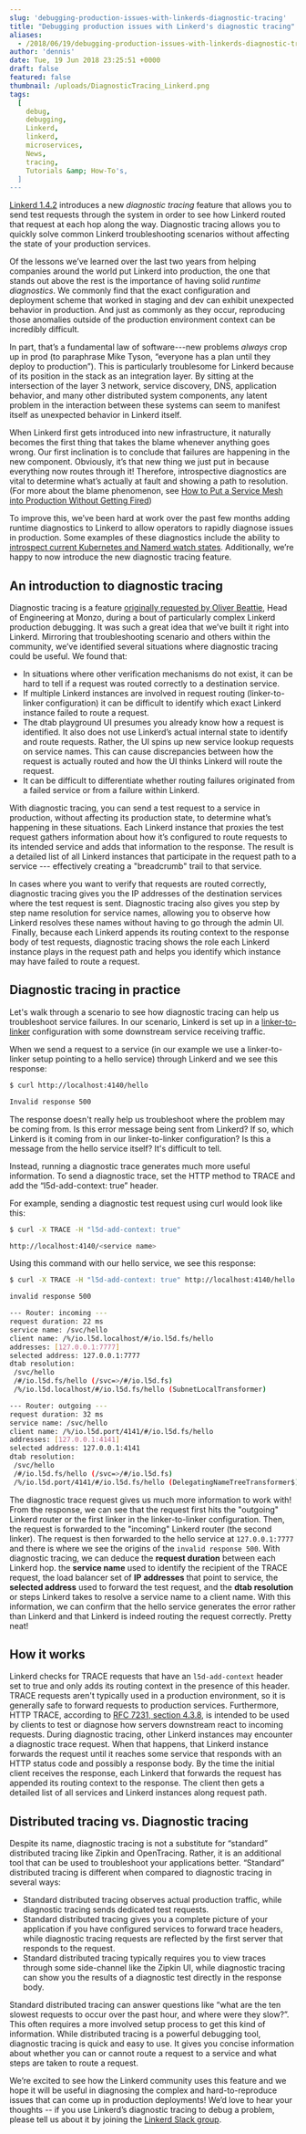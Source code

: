 ```yaml
---
slug: 'debugging-production-issues-with-linkerds-diagnostic-tracing'
title: "Debugging production issues with Linkerd's diagnostic tracing"
aliases:
  - /2018/06/19/debugging-production-issues-with-linkerds-diagnostic-tracing/
author: 'dennis'
date: Tue, 19 Jun 2018 23:25:51 +0000
draft: false
featured: false
thumbnail: /uploads/DiagnosticTracing_Linkerd.png
tags:
  [
    debug,
    debugging,
    Linkerd,
    linkerd,
    microservices,
    News,
    tracing,
    Tutorials &amp; How-To's,
  ]
---
```


[Linkerd 1.4.2](https://github.com/linkerd/linkerd/releases/tag/1.4.2) introduces a new _diagnostic tracing_ feature that allows you to send test requests through the system in order to see how Linkerd routed that request at each hop along the way. Diagnostic tracing allows you to quickly solve common Linkerd troubleshooting scenarios without affecting the state of your production services.

Of the lessons we’ve learned over the last two years from helping companies around the world put Linkerd into production, the one that stands out above the rest is the importance of having solid _runtime diagnostics_. We commonly find that the exact configuration and deployment scheme that worked in staging and dev can exhibit unexpected behavior in production. And just as commonly as they occur, reproducing those anomalies outside of the production environment context can be incredibly difficult.

In part, that’s a fundamental law of software---new problems _always_ crop up in prod (to paraphrase Mike Tyson, “everyone has a plan until they deploy to production”). This is particularly troublesome for Linkerd because of its position in the stack as an integration layer. By sitting at the intersection of the layer 3 network, service discovery, DNS, application behavior, and many other distributed system components, any latent problem in the interaction between these systems can seem to manifest itself as unexpected behavior in Linkerd itself.

When Linkerd first gets introduced into new infrastructure, it naturally becomes the first thing that takes the blame whenever anything goes wrong. Our first inclination is to conclude that failures are happening in the new component. Obviously, it’s that new thing we just put in because everything now routes through it! Therefore, introspective diagnostics are vital to determine what’s actually at fault and showing a path to resolution. (For more about the blame phenomenon, see [How to Put a Service Mesh into Production Without Getting Fired](https://www.youtube.com/watch?v=XA1aGpYzpYg))

To improve this, we’ve been hard at work over the past few months adding runtime diagnostics to Linkerd to allow operators to rapidly diagnose issues in production. Some examples of these diagnostics include the ability to [introspect current Kubernetes and Namerd watch states](https://github.com/linkerd/linkerd/releases/tag/1.4.1). Additionally, we’re happy to now introduce the new diagnostic tracing feature.

## An introduction to diagnostic tracing

Diagnostic tracing is a feature [originally requested by Oliver Beattie](https://github.com/linkerd/linkerd/issues/1732), Head of Engineering at Monzo, during a bout of particularly complex Linkerd production debugging. It was such a great idea that we’ve built it right into Linkerd. Mirroring that troubleshooting scenario and others within the community, we’ve identified several situations where diagnostic tracing could be useful. We found that:

- In situations where other verification mechanisms do not exist, it can be hard to tell if a request was routed correctly to a destination service.
- If multiple Linkerd instances are involved in request routing (linker-to-linker configuration) it can be difficult to identify which exact Linkerd instance failed to route a request.
- The dtab playground UI presumes you already know how a request is identified. It also does not use Linkerd’s actual internal state to identify and route requests. Rather, the UI spins up new service lookup requests on service names. This can cause discrepancies between how the request is actually routed and how the UI thinks Linkerd will route the request.
- It can be difficult to differentiate whether routing failures originated from a failed service or from a failure within Linkerd.

With diagnostic tracing, you can send a test request to a service in production, without affecting its production state, to determine what’s happening in these situations. Each Linkerd instance that proxies the test request gathers information about how it’s configured to route requests to its intended service and adds that information to the response. The result is a detailed list of all Linkerd instances that participate in the request path to a service --- effectively creating a "breadcrumb" trail to that service.

In cases where you want to verify that requests are routed correctly, diagnostic tracing gives you the IP addresses of the destination services where the test request is sent. Diagnostic tracing also gives you step by step name resolution for service names, allowing you to observe how Linkerd resolves these names without having to go through the admin UI.  Finally, because each Linkerd appends its routing context to the response body of test requests, diagnostic tracing shows the role each Linkerd instance plays in the request path and helps you identify which instance may have failed to route a request.

## Diagnostic tracing in practice

Let's walk through a scenario to see how diagnostic tracing can help us troubleshoot service failures. In our scenario, Linkerd is set up in a [linker-to-linker](https://github.com/linkerd/linkerd-examples/blob/b5689b517108c2a79138e34d8357787580106e76/k8s-daemonset/k8s/servicemesh.yml) configuration with some downstream service receiving traffic.

When we send a request to a service (in our example we use a linker-to-linker setup pointing to a hello service) through Linkerd and we see this response:

<!-- markdownlint-disable MD014 -->
```bash
$ curl http://localhost:4140/hello

Invalid response 500
```
<!-- markdownlint-enable MD014 -->

The response doesn't really help us troubleshoot where the problem may be coming from. Is this error message being sent from Linkerd? If so, which Linkerd is it coming from in our linker-to-linker configuration? Is this a message from the hello service itself? It's difficult to tell.

Instead, running a diagnostic trace generates much more useful information. To send a diagnostic trace, set the HTTP method to TRACE and add the “l5d-add-context: true” header.

For example, sending a diagnostic test request using curl would look like this:

<!-- markdownlint-disable MD014 -->
```bash
$ curl -X TRACE -H "l5d-add-context: true"

http://localhost:4140/<service name>
```
<!-- markdownlint-enable MD014 -->

Using this command with our hello service, we see this response:

<!-- markdownlint-disable MD014 -->
```bash
$ curl -X TRACE -H "l5d-add-context: true" http://localhost:4140/hello

invalid response 500

--- Router: incoming ---
request duration: 22 ms
service name: /svc/hello
client name: /%/io.l5d.localhost/#/io.l5d.fs/hello
addresses: [127.0.0.1:7777]
selected address: 127.0.0.1:7777
dtab resolution:
 /svc/hello
 /#/io.l5d.fs/hello (/svc=>/#/io.l5d.fs)
 /%/io.l5d.localhost/#/io.l5d.fs/hello (SubnetLocalTransformer)

--- Router: outgoing ---
request duration: 32 ms
service name: /svc/hello
client name: /%/io.l5d.port/4141/#/io.l5d.fs/hello
addresses: [127.0.0.1:4141]
selected address: 127.0.0.1:4141
dtab resolution:
 /svc/hello
 /#/io.l5d.fs/hello (/svc=>/#/io.l5d.fs)
 /%/io.l5d.port/4141/#/io.l5d.fs/hello (DelegatingNameTreeTransformer$)
```
<!-- markdownlint-enable MD014 -->

The diagnostic trace request gives us much more information to work with! From the response, we can see that the request first hits the "outgoing" Linkerd router or the first linker in the linker-to-linker configuration. Then, the request is forwarded to the "incoming" Linkerd router (the second linker). The request is then forwarded to the hello service at `127.0.0.1:7777` and there is where we see the origins of the `invalid response 500`. With diagnostic tracing, we can deduce the **request duration** between each Linkerd hop. the **service name** used to identify the recipient of the TRACE request, the load balancer set of **IP** **addresses** that point to service, the **selected address** used to forward the test request, and the **dtab resolution** or steps Linkerd takes to resolve a service name to a client name. With this information, we can confirm that the hello service generates the error rather than Linkerd and that Linkerd is indeed routing the request correctly. Pretty neat!

## How it works

Linkerd checks for TRACE requests that have an `l5d-add-context` header set to true and only adds its routing context in the presence of this header. TRACE requests aren't typically used in a production environment, so it is generally safe to forward requests to production services. Furthermore, HTTP TRACE, according to [RFC 7231, section 4.3.8](https://tools.ietf.org/html/rfc7231#section-4.3.8), is intended to be used by clients to test or diagnose how servers downstream react to incoming requests. During diagnostic tracing, other Linkerd instances may encounter a diagnostic trace request. When that happens, that Linkerd instance forwards the request until it reaches some service that responds with an HTTP status code and possibly a response body. By the time the initial client receives the response, each Linkerd that forwards the request has appended its routing context to the response. The client then gets a detailed list of all services and Linkerd instances along request path.

## Distributed tracing vs. Diagnostic tracing

Despite its name, diagnostic tracing is not a substitute for “standard” distributed tracing like Zipkin and OpenTracing. Rather, it is an additional tool that can be used to troubleshoot your applications better. “Standard” distributed tracing is different when compared to diagnostic tracing in several ways:

- Standard distributed tracing observes actual production traffic, while diagnostic tracing sends dedicated test requests.
- Standard distributed tracing gives you a complete picture of your application if you have configured services to forward trace headers, while diagnostic tracing requests are reflected by the first server that responds to the request.
- Standard distributed tracing typically requires you to view traces through some side-channel like the Zipkin UI, while diagnostic tracing can show you the results of a diagnostic test directly in the response body.

Standard distributed tracing can answer questions like “what are the ten slowest requests to occur over the past hour, and where were they slow?”. This often requires a more involved setup process to get this kind of information. While distributed tracing is a powerful debugging tool, diagnostic tracing is quick and easy to use. It gives you concise information about whether you can or cannot route a request to a service and what steps are taken to route a request.

We’re excited to see how the Linkerd community uses this feature and we hope it will be useful in diagnosing the complex and hard-to-reproduce issues that can come up in production deployments! We’d love to hear your thoughts -- if you use Linkerd’s diagnostic tracing to debug a problem, please tell us about it by joining the [Linkerd Slack group](https://linkerd.slack.com/).
